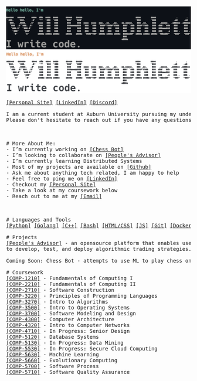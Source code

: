 ![Personal Site](./dark-mode.png#gh-dark-mode-only)
![Personal Site](./light-mode.png#gh-light-mode-only)

<pre>
<a href="https://willhumphlett.com/">[Personal Site]</a> <a href="https://www.linkedin.com/in/WillHumphlett/">[LinkedIn]</a> <a href="https://discordapp.com/users/yotta#4099/">[Discord]</a>

I am a current student at Auburn University pursuing my undergrad in software engineering.
Please don't hesitate to reach out if you have any questions!


⠀⠀⠀⠀⠀⠀⠀⠀⠀⠀⠀⠀                                                                ⣠⣴⣶⡟⠀⠀⠀⠀⠀⠀⠀⠀⠀⠀⠀⠀⠀⠀
# More About Me:  ⠀⠀⠀⠀⠀⠀⠀⠀⠀⠀                                              ⣰⣾⣿⣿⣿⠀⢸⣿⣿⣿⣿⣶⣶⣤⣀⠀⠀⠀⠀⠀
- I’m currently working on <a href="https://github.com/wumphlett/Chess-Bot">[Chess Bot]</a>  ⠀     ⠀⠀⠀⠀                  ⢀⣴⡇⢀⣾⣿⣿⣿⣿⣿⠀⣾⣿⣿⣿⣿⣿⣿⣿⠿⠓⠀⠀
- I’m looking to collaborate on <a href="https://github.com/wumphlett/Peoples-Advisor">[People's Advisor]</a>  ⠀⠀⠀     ⠀      ⣰⣿⣿⡀⢸⣿⣿⣿⣿⣿⣿⠀⣿⣿⣿⣿⣿⣿⠟⠁⣠⣄⠀⠀⠀
- I’m currently learning Distributed Systems  ⠀     ⠀⠀            ⢠⣿⣿⣿⣇⠀⢿⣿⣿⣿⣿⣿⠀⢻⣿⣿⣿⡿⢃⣠⣾⣿⣿⣧⡀⠀⠀
- Most of my projects are available on <a href="https://github.com/wumphlett?tab=repositories">[Github]</a>  ⠀     ⠀⠀         ⢸⣿⣿⣿⣿⣆⠘⢿⣿⡿⠛⢉⠀⠀⠉⠙⠛⣠⣿⣿⣿⣿⣿⣿⣷⠀⠀
- Ask me about anything tech related, I am happy to help       ⠀⠀⠠⣾⣿⣿⣿⣿⣿⣧⠈⠋⢀⣴⣧⠀⣿⡏⢠⡀⢸⣿⣿⣿⣿⣿⣿⣿⡇⠀
- Feel free to ping me on <a href="https://www.linkedin.com/in/WillHumphlett/">[LinkedIn]</a>       ⠀⠀                    ⣀⠙⢿⣿⣿⣿⣿⣿⠇⢠⣿⣿⣿⡄⠹⠃⠼⠃⠈⠉⠛⠛⠛⠛⠛⠻⠇⠀
- Checkout my <a href="https://willhumphlett.com/">[Personal Site]</a>  ⠀                                ⢸⡟⢠⣤⠉⠛⠿⢿⣿⠀⢸⣿⡿⠋⣠⣤⣄⠀⣾⣿⣿⣶⣶⣶⣦⡄⠀⠀⠀
- Take a look at my coursework below  ⠀                         ⠸⠀⣾⠏⣸⣷⠂⣠⣤⠀⠘⢁⣴⣾⣿⣿⣿⡆⠘⣿⣿⣿⣿⣿⣿⠀⠀⠀⠀
- Reach out to me at my <a href="mailto:will@humphlett.net">[Email]</a>       ⠀⠀⠀                          ⠛⠀⣿⡟⠀⢻⣿⡄⠸⣿⣿⣿⣿⣿⣿⣿⡀⠘⣿⣿⣿⣿⠟⠀⠀⠀⠀
⠀⠀⠀⠀⠀                                                                ⣿⠇⠀⠀⢻⡿⠀⠈⠻⣿⣿⣿⣿⣿⡇⠀⢹⣿⠿⠋⠀⠀⠀⠀⠀
⠀⠀⠀⠀⠀                                                                ⠋⠀⠀⠀⡘⠁⠀⠀⠀⠀⠀⠀⠀⠀⠀⠀⠈⠁⠀⠀

# Languages and Tools
<a href="https://www.python.org" target="_blank">[Python]</a> <a href="https://go.dev/" target="_blank">[Golang]</a> <a href="https://www.cplusplus.org/" target="_blank">[C++]</a> <a href="https://www.gnu.org/software/bash/" target="_blank">[Bash]</a> <a href="https://html.spec.whatwg.org/" target="_blank">[HTML/CSS]</a> <a href="https://developer.mozilla.org/en-US/docs/Web/JavaScript" target="_blank">[JS]</a> <a href="https://git-scm.com/" target="_blank">[Git]</a> <a href="https://www.docker.com/" target="_blank">[Docker]</a>

# Projects
<a href="https://github.com/wumphlett/Peoples-Advisor" target="_blank">[People's Advisor]</a> - an opensource platform that enables users with varying amounts of coding experience
to develop, test, and deploy algorithmic trading strategies.

Coming Soon: Chess Bot - attempts to use ML to play chess online and not suck.

# Coursework
<a href="https://github.com/wumphlett/COMP-1210" target="_blank">[COMP-1210]</a> - Fundamentals of Computing I
<a href="https://github.com/wumphlett/COMP-2210" target="_blank">[COMP-2210]</a> - Fundamentals of Computing II
<a href="https://github.com/wumphlett/COMP-2710" target="_blank">[COMP-2710]</a> - Software Construction
<a href="https://github.com/wumphlett/COMP-3220" target="_blank">[COMP-3220]</a> - Principles of Programming Languages
<a href="https://github.com/wumphlett/COMP-3270" target="_blank">[COMP-3270]</a> - Intro to Algorithms
<a href="https://github.com/wumphlett/COMP-3500" target="_blank">[COMP-3500]</a> - Intro to Operating Systems
<a href="https://github.com/wumphlett/COMP-3700" target="_blank">[COMP-3700]</a> - Software Modeling and Design
<a href="https://github.com/wumphlett/COMP-4300" target="_blank">[COMP-4300]</a> - Computer Architecture
<a href="https://github.com/wumphlett/COMP-4320" target="_blank">[COMP-4320]</a> - Intro to Computer Networks
<a href="https://github.com/wumphlett/Attendance-Tracker" target="_blank">[COMP-4710]</a> - In Progress: Senior Design
<a href="https://github.com/wumphlett/COMP-5120" target="_blank">[COMP-5120]</a> - Database Systems
<a href="https://github.com/wumphlett/COMP-5130" target="_blank">[COMP-5130]</a> - In Progress: Data Mining
<a href="https://github.com/wumphlett/COMP-5530" target="_blank">[COMP-5530]</a> - In Progress: Secure Cloud Computing
<a href="https://github.com/wumphlett/COMP-5630" target="_blank">[COMP-5630]</a> - Machine Learning
<a href="https://github.com/wumphlett/COMP-5660" target="_blank">[COMP-5660]</a> - Evolutionary Computing
<a href="https://github.com/wumphlett/COMP-5700" target="_blank">[COMP-5700]</a> - Software Process
<a href="https://github.com/wumphlett/COMP-5710" target="_blank">[COMP-5710]</a> - Software Quality Assurance
</pre>

<!--
⠀⠀⠀⠀⠀⠀⠀⠀⠀⠀⠀⠀⣠⣴⣶⡟⠀⠀⠀⠀⠀⠀⠀⠀⠀⠀⠀⠀⠀⠀
⠀⠀⠀⠀⠀⠀⠀⠀⠀⠀⣰⣾⣿⣿⣿⠀⢸⣿⣿⣿⣿⣶⣶⣤⣀⠀⠀⠀⠀⠀
⠀⠀⠀⠀⠀⢀⣴⡇⢀⣾⣿⣿⣿⣿⣿⠀⣾⣿⣿⣿⣿⣿⣿⣿⠿⠓⠀⠀⠀⠀
⠀⠀⠀⠀⣰⣿⣿⡀⢸⣿⣿⣿⣿⣿⣿⠀⣿⣿⣿⣿⣿⣿⠟⠁⣠⣄⠀⠀⠀⠀
⠀⠀⠀⢠⣿⣿⣿⣇⠀⢿⣿⣿⣿⣿⣿⠀⢻⣿⣿⣿⡿⢃⣠⣾⣿⣿⣧⡀⠀⠀
⠀⠀⠀⢸⣿⣿⣿⣿⣆⠘⢿⣿⡿⠛⢉⠀⠀⠉⠙⠛⣠⣿⣿⣿⣿⣿⣿⣷⠀⠀
⠀⠀⠠⣾⣿⣿⣿⣿⣿⣧⠈⠋⢀⣴⣧⠀⣿⡏⢠⡀⢸⣿⣿⣿⣿⣿⣿⣿⡇⠀
⠀⠀⣀⠙⢿⣿⣿⣿⣿⣿⠇⢠⣿⣿⣿⡄⠹⠃⠼⠃⠈⠉⠛⠛⠛⠛⠛⠻⠇⠀
⠀⢸⡟⢠⣤⠉⠛⠿⢿⣿⠀⢸⣿⡿⠋⣠⣤⣄⠀⣾⣿⣿⣶⣶⣶⣦⡄⠀⠀⠀
⠀⠸⠀⣾⠏⣸⣷⠂⣠⣤⠀⠘⢁⣴⣾⣿⣿⣿⡆⠘⣿⣿⣿⣿⣿⣿⠀⠀⠀⠀
⠀⠀⠀⠛⠀⣿⡟⠀⢻⣿⡄⠸⣿⣿⣿⣿⣿⣿⣿⡀⠘⣿⣿⣿⣿⠟⠀⠀⠀⠀
⠀⠀⠀⠀⠀⣿⠇⠀⠀⢻⡿⠀⠈⠻⣿⣿⣿⣿⣿⡇⠀⢹⣿⠿⠋⠀⠀⠀⠀⠀
⠀⠀⠀⠀⠀⠋⠀⠀⠀⡘⠁⠀⠀⠀⠀⠀⠀⠀⠀⠀⠀⠈⠁⠀⠀⠀⠀⠀⠀⠀
-->
